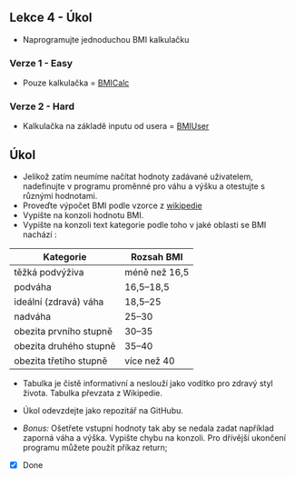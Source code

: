 ## Lekce 4 - Úkol
- Naprogramujte jednoduchou BMI kalkulačku

### Verze 1 - Easy
- Pouze kalkulačka
= [BMICalc](/Lekce/Lekce4/BMICalculator/src/BMICalc.java)
### Verze 2 - Hard
- Kalkulačka na základě inputu od usera
= [BMIUser](/Lekce/Lekce4/BMICalculator/src/BMIUser.java)

## Úkol
- Jelikož zatím neumíme načítat hodnoty zadávané uživatelem, nadefinujte v programu proměnné pro váhu a výšku a otestujte s různými hodnotami.
- Proveďte výpočet BMI podle vzorce z [wikipedie](https://cs.wikipedia.org/wiki/Index_t%C4%9Blesn%C3%A9_hmotnosti)
- Vypište na konzoli hodnotu BMI.
- Vypište na konzoli text kategorie podle toho v jaké oblasti se BMI nachází : 

| Kategorie                     | Rozsah BMI          |
|-------------------------------|---------------------|
| těžká podvýživa               | méně než 16,5       |
| podváha                       | 16,5–18,5           |
| ideální (zdravá) váha         | 18,5–25             |
| nadváha                       | 25–30               |
| obezita prvního stupně        | 30–35               |
| obezita druhého stupně        | 35–40               |
| obezita třetího stupně        | více než 40         |


- Tabulka je čistě informativní a neslouží jako vodítko pro zdravý styl života. Tabulka převzata z Wikipedie.
- Úkol odevzdejte jako repozitář na GitHubu.

- *Bonus:* Ošetřete vstupní hodnoty tak aby se nedala zadat například zaporná váha a výška. Vypište chybu na konzoli. Pro dřívější ukončení programu můžete použít příkaz return;
- [x] Done

